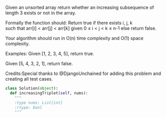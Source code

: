 
Given an unsorted array return whether an increasing subsequence of length 3 exists or not in the array.


Formally the function should:
Return true if there exists i, j, k  
such that arr[i] &lt; arr[j] &lt; arr[k] given 0 &le; i &lt; j &lt; k &le; n-1 
else return false.



Your algorithm should run in O(n) time complexity and O(1) space complexity.


Examples:
Given [1, 2, 3, 4, 5],
return true.


Given [5, 4, 3, 2, 1],
return false.


Credits:Special thanks to @DjangoUnchained for adding this problem and creating all test cases.


```python
class Solution(object):
  def increasingTriplet(self, nums):
    """
    :type nums: List[int]
    :rtype: bool
    """
```
